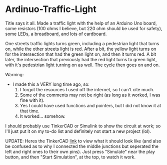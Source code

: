 # Ardinuo-Traffic-Light
Title says it all. Made a traffic light with the help of an Arduino Uno board, some resistors (100 ohms I believe, but 220 ohm should be used for safety), some LEDs, a breadboard, and lots of cardboard.

One streets traffic lights turns green, including a pedestrian light that turns on, while the other streets light is red. After a bit, the yellow light turns on for the intersection that had the green light on, and then it turns red. A bit later, the intersection that previously had the red light turns to green light, with it's pedestrian light turning on as well. The cycle then goes on and on.



Warning:
- I made this a VERY long time ago, so:
  1. I forgot the resources I used off the internet, so I can't cite much.
  2. Some of the comments may not be right (as long as it worked, I was fine with it).
  3. Yes I could have used functions and pointers, but I did not know it at that time.
  4. It worked... somehow.


I should probably use TinkerCAD or Simulink to show the circuit at work; so I'll just put it on my to-do list and definitely not start a new project (lol).

UPDATE: Heres the TinkerCAD [link](https://www.tinkercad.com/things/2XTvQsSqxNO) to view what it should look like (and also be confused as to why I connected the middle junctions but seperated the left and right ones to their own pins). Just press "Simulate" near the play button, and then "Start Simulation", at the top, to watch it work.
